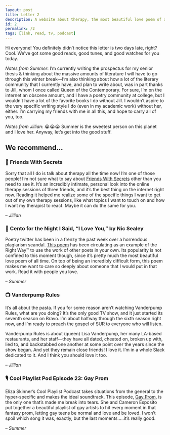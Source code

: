 ```yaml
---
layout: post
title: Letter 2
description: A website about therapy, the most beautiful love poem of all time, guilty pleasure reality TV, and a podcast that will make you cry.
id: 2
permalink: /2
tags: [link, read, tv, podcast]
---
```


Hi everyone! You definitely didn’t notice this letter is two days late, right? Cool. We’ve got some good reads, good tunes, and good watches for you today.

_Notes from Summer_: I’m currently writing the prospectus for my senior thesis & thinking about the massive amounts of literature I will have to go through this winter break—I’m also thinking about how a lot of the literary community that I currently have, and plan to write about, was in part thanks to Jill, whom I once called Queen of the Contemporary. For sure, I’m on the internet an obscene amount, and I have a poetry community at college, but I wouldn’t have a lot of the favorite books I do without Jill. I wouldn’t aspire to the very specific writing style I do (even in my academic work) without her, either. I’m carrying my friends with me in all this, and hope to carry all of you, too.

_Notes from Jillian_: 😭😭😭 Summer is the sweetest person on this planet and I love her. Anyway, let’s get into the good stuff.

## We recommend…

### 🔗 Friends With Secrets

Sorry that all I do is talk about therapy all the time now! I’m one of those people! I’m not sure what to say about [Friends With Secrets](http://friendswithsecrets.com/) other than you need to see it. It’s an incredibly intimate, personal look into the online therapy sessions of three friends, and it’s the best thing on the internet right now. Reading it helped me realize some of the specific things I want to get out of my own therapy sessions, like what topics I want to touch on and how I want my therapist to react. Maybe it can do the same for you.

– _Jillian_

### 📖 Cento for the Night I Said, “I Love You,” by Nic Sealey

Poetry twitter has been in a frenzy the past week over a horrendous plagiarism scandal. [This poem](https://pen.org/cento-night-said-love/) has been circulating as an example of the Right Way™ to use the work of other poets in your own. Its popularity is not confined to this moment though, since it’s pretty much the most beautiful love poem of all time. On top of being an incredibly difficult form, this poem makes me want to care so deeply about someone that I would put in that work. Read it with people you love.

– _Summer_

### 📺 Vanderpump Rules

It’s all about the pasta. If you for some reason aren’t watching Vanderpump Rules, what are you doing? It’s the only good TV show, and it just started its seventh season on Bravo. I’m about halfway through the sixth season right now, and I’m ready to preach the gospel of SUR to everyone who will listen.

Vanderpump Rules is about (queen) Lisa Vanderpump, her many LA-based restaurants, and her staff—they have all dated, cheated on, broken up with, lied to, and backstabbed one another at some point over the years since the show began. And yet they remain close friends! I love it. I’m in a whole Slack dedicated to it. And I think you should love it too.

– _Jillian_

### 🎙 Cool Playlist Pod Episode 23: Gay Prom

Eliza Skinner’s Cool Playlist Podcast takes situations from the general to the hyper-specific and makes the ideal soundtrack. This episode, [Gay Prom](https://coolplaylistpod.com/2018/05/29/ep-23-gay-prom-with-cameron-esposito/), is the only one that’s made me break into tears. She and Cameron Esposito put together a beautiful playlist of gay artists to hit every moment in that fantasy prom, letting gay teens be normal and love and be loved. I won’t spoil which song it was, exactly, but the last moments…..it’s really good.

– _Summer_
